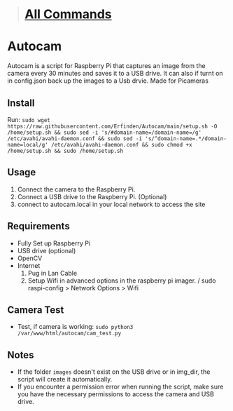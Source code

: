 ># [All Commands](https://github.com/nanocraftmr/Autocam/blob/main/manuel.txt)
###
# Autocam
Autocam is a script for Raspberry Pi that captures an image from the camera every 30 minutes and saves it to a USB drive. It can also if turnt on in config.json back up the images to a Usb drvie. Made for Picameras 

## Install

Run: 
`sudo wget https://raw.githubusercontent.com/Erfinden/Autocam/main/setup.sh -O /home/setup.sh && sudo sed -i 's/#domain-name=/domain-name=/g' /etc/avahi/avahi-daemon.conf && sudo sed -i 's/^domain-name=.*/domain-name=local/g' /etc/avahi/avahi-daemon.conf && sudo chmod +x /home/setup.sh && sudo /home/setup.sh
`

## Usage

1. Connect the camera to the Raspberry Pi.
2. Connect a USB drive to the Raspberry Pi. (Optional)
3. connect to autocam.local in your local network to access the site 

## Requirements

- Fully Set up Raspberry Pi 
- USB drive (optional)
- OpenCV
- Internet 
    1. Pug in Lan Cable
    1. Setup Wifi in advanced options in the raspberry pi imager. / sudo raspi-config > Network Options > Wifi 
## Camera Test
 
- Test, if camera is working: `sudo python3 /var/www/html/autocam/cam_test.py`


## Notes

- If the folder `images` doesn't exist on the USB drive or in img_dir, the script will create it automatically.
- If you encounter a permission error when running the script, make sure you have the necessary permissions to access the camera and USB drive.
